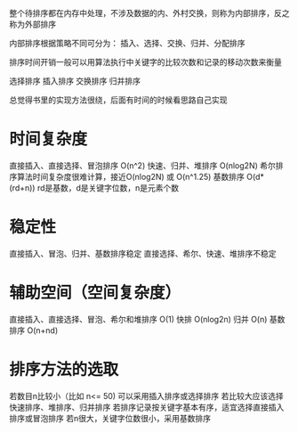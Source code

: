 整个待排序都在内存中处理，不涉及数据的内、外村交换，则称为内部排序，反之称为外部排序

内部排序根据策略不同可分为： 插入、选择、交换、归并、分配排序

排序时间开销一般可以用算法执行中关键字的比较次数和记录的移动次数来衡量

选择排序
插入排序
交换排序
归并排序

总觉得书里的实现方法很绕，后面有时间的时候看思路自己实现

# 时间复杂度
直接插入、直接选择、冒泡排序 O(n^2)
快速、归并、堆排序 O(nlog2N)
希尔排序算法时间复杂度很难计算，接近O(nlog2N) 或 O(n^1.25)
基数排序 O(d*(rd+n)) rd是基数，d是关键字位数，n是元素个数

# 稳定性
直接插入、冒泡、归并、基数排序稳定
直接选择、希尔、快速、堆排序不稳定

# 辅助空间（空间复杂度）
直接插入、直接选择、冒泡、希尔和堆排序 O(1)
快排 O(nlog2n)
归并 O(n)
基数排序 O(n+nd)

# 排序方法的选取
若数目n比较小（比如 n<= 50) 可以采用插入排序或选择排序
若比较大应该选择 快速排序、堆排序、归并排序
若排序记录按关键字基本有序，适宜选择直接插入排序或冒泡排序
若n很大，关键字位数很小，采用基数排序



